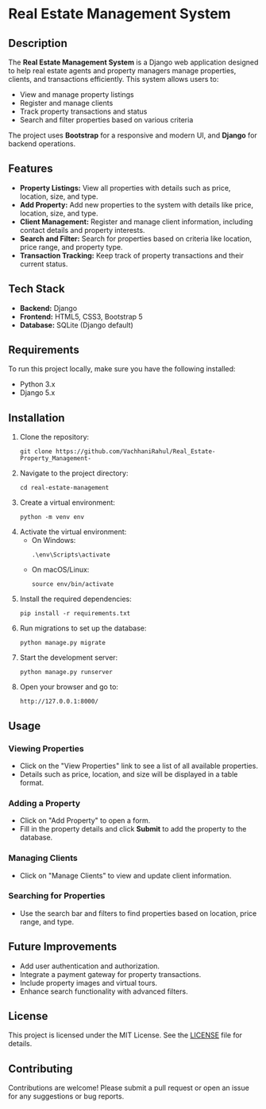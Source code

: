 <!DOCTYPE html>
<html lang="en">
<head>
    <meta charset="UTF-8">
    <meta name="viewport" content="width=device-width, initial-scale=1.0">
</head>
<body>
    <h1>Real Estate Management System</h1>
    <h2>Description</h2>
    <p>
        The <strong>Real Estate Management System</strong> is a Django web application designed to help real estate agents and property managers manage properties, clients, and transactions efficiently. This system allows users to:
    </p>
    <ul>
        <li>View and manage property listings</li>
        <li>Register and manage clients</li>
        <li>Track property transactions and status</li>
        <li>Search and filter properties based on various criteria</li>
    </ul>
    <p>
        The project uses <strong>Bootstrap</strong> for a responsive and modern UI, and <strong>Django</strong> for backend operations.
    </p>
    <h2>Features</h2>
    <ul>
        <li><strong>Property Listings:</strong> View all properties with details such as price, location, size, and type.</li>
        <li><strong>Add Property:</strong> Add new properties to the system with details like price, location, size, and type.</li>
        <li><strong>Client Management:</strong> Register and manage client information, including contact details and property interests.</li>
        <li><strong>Search and Filter:</strong> Search for properties based on criteria like location, price range, and property type.</li>
        <li><strong>Transaction Tracking:</strong> Keep track of property transactions and their current status.</li>
    </ul>
    <h2>Tech Stack</h2>
    <ul>
        <li><strong>Backend:</strong> Django</li>
        <li><strong>Frontend:</strong> HTML5, CSS3, Bootstrap 5</li>
        <li><strong>Database:</strong> SQLite (Django default)</li>
    </ul>
    <h2>Requirements</h2>
    <p>To run this project locally, make sure you have the following installed:</p>
    <ul>
        <li>Python 3.x</li>
        <li>Django 5.x</li>
    </ul>
    <h2>Installation</h2>
    <ol>
        <li>Clone the repository:
            <pre><code>git clone https://github.com/VachhaniRahul/Real_Estate-Property_Management-</code></pre>
        </li>
        <li>Navigate to the project directory:
            <pre><code>cd real-estate-management</code></pre>
        </li>
        <li>Create a virtual environment:
            <pre><code>python -m venv env</code></pre>
        </li>
        <li>Activate the virtual environment:
            <ul>
                <li>On Windows:
                    <pre><code>.\env\Scripts\activate</code></pre>
                </li>
                <li>On macOS/Linux:
                    <pre><code>source env/bin/activate</code></pre>
                </li>
            </ul>
        </li>
        <li>Install the required dependencies:
            <pre><code>pip install -r requirements.txt</code></pre>
        </li>
        <li>Run migrations to set up the database:
            <pre><code>python manage.py migrate</code></pre>
        </li>
        <li>Start the development server:
            <pre><code>python manage.py runserver</code></pre>
        </li>
        <li>Open your browser and go to:
            <pre><code>http://127.0.0.1:8000/</code></pre>
        </li>
    </ol>
    <h2>Usage</h2>
    <h3>Viewing Properties</h3>
    <ul>
        <li>Click on the "View Properties" link to see a list of all available properties.</li>
        <li>Details such as price, location, and size will be displayed in a table format.</li>
    </ul>
    <h3>Adding a Property</h3>
    <ul>
        <li>Click on "Add Property" to open a form.</li>
        <li>Fill in the property details and click <strong>Submit</strong> to add the property to the database.</li>
    </ul>
    <h3>Managing Clients</h3>
    <ul>
        <li>Click on "Manage Clients" to view and update client information.</li>
    </ul>
    <h3>Searching for Properties</h3>
    <ul>
        <li>Use the search bar and filters to find properties based on location, price range, and type.</li>
    </ul>
    <h2>Future Improvements</h2>
    <ul>
        <li>Add user authentication and authorization.</li>
        <li>Integrate a payment gateway for property transactions.</li>
        <li>Include property images and virtual tours.</li>
        <li>Enhance search functionality with advanced filters.</li>
    </ul>
    <h2>License</h2>
    <p>
        This project is licensed under the MIT License. See the <a href="LICENSE">LICENSE</a> file for details.
    </p>
    <h2>Contributing</h2>
    <p>
        Contributions are welcome! Please submit a pull request or open an issue for any suggestions or bug reports.
    </p>
</body>
</html>
